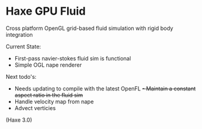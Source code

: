 Haxe GPU Fluid
=============

Cross platform OpenGL grid-based fluid simulation with rigid body integration

Current State:
- First-pass navier-stokes fluid sim is functional
- Simple OGL nape renderer

Next todo's:
- Needs updating to compile with the latest OpenFL
~~- Maintain a constant aspect ratio in the fluid sim~~
- Handle velocity map from nape
- Advect verticies

(Haxe 3.0)
